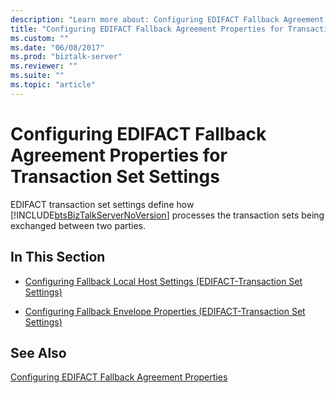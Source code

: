 ```yaml
---
description: "Learn more about: Configuring EDIFACT Fallback Agreement Properties for Transaction Set Settings"
title: "Configuring EDIFACT Fallback Agreement Properties for Transaction Set Settings"
ms.custom: ""
ms.date: "06/08/2017"
ms.prod: "biztalk-server"
ms.reviewer: ""
ms.suite: ""
ms.topic: "article"
---
```

# Configuring EDIFACT Fallback Agreement Properties for Transaction Set Settings
EDIFACT transaction set settings define how [!INCLUDE[btsBizTalkServerNoVersion](../includes/btsbiztalkservernoversion-md.md)] processes the transaction sets being exchanged between two parties.  
  
## In This Section  
  
-   [Configuring Fallback Local Host Settings (EDIFACT-Transaction Set Settings)](../core/configuring-fallback-local-host-settings-edifact-transaction-set-settings.md)  
  
-   [Configuring Fallback Envelope Properties (EDIFACT-Transaction Set Settings)](../core/configuring-fallback-envelope-properties-edifact-transaction-set-settings.md)  
  
## See Also  
 [Configuring EDIFACT Fallback Agreement Properties](../core/configuring-edifact-fallback-agreement-properties.md)
